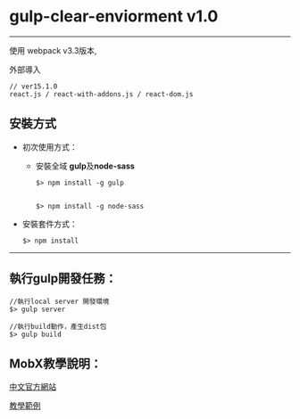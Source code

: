 # gulp-clear-enviorment v1.0

---

使用 webpack v3.3版本,

外部導入

```
// ver15.1.0
react.js / react-with-addons.js / react-dom.js
```

## 安裝方式

- 初次使用方式：

    * 安裝全域 **gulp**及**node-sass**

        ```
        $> npm install -g gulp


        $> npm install -g node-sass

        ```

- 安裝套件方式：

    ```
    $> npm install
    ```

---

## 執行gulp開發任務：

```
//執行local server 開發環境
$> gulp server

//執行build動作，產生dist包
$> gulp build
```

## MobX教學說明：

[中文官方網站](http://cn.mobx.js.org/)

[教學範例](http://hao.jser.com/archive/13670/)